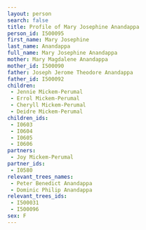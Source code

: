 ```yaml
---
layout: person
search: false
title: Profile of Mary Josephine Anandappa
person_id: I500095
first_name: Mary Josephine
last_name: Anandappa
full_name: Mary Josephine Anandappa
mother: Mary Magdalene Anandappa
mother_id: I500090
father: Joseph Jerome Theodore Anandappa
father_id: I500092
children:
 - Jennie Mickem-Perumal
 - Errol Mickem-Perumal
 - Cheryll Mickem-Perumal
 - Deidre Mickem-Perumal
children_ids:
 - I0603
 - I0604
 - I0605
 - I0606
partners:
 - Joy Mickem-Perumal
partner_ids:
 - I0580
relevant_trees_names:
 - Peter Benedict Anandappa
 - Dominic Philip Anandappa
relevant_trees_ids:
 - I500031
 - I500096
sex: F
---
```


